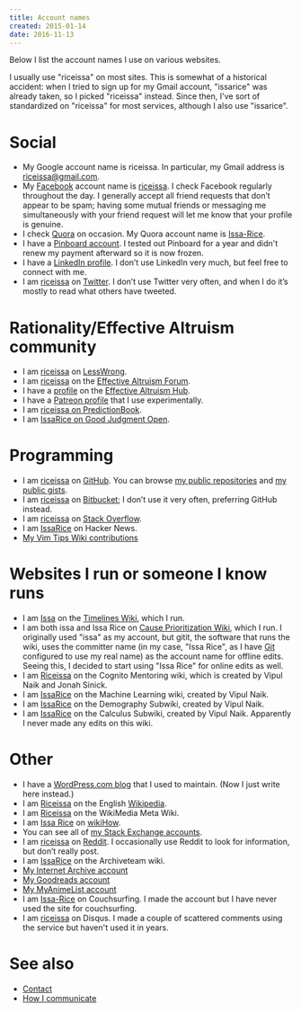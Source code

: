 ```yaml
---
title: Account names
created: 2015-01-14
date: 2016-11-13
---
```


Below I list the account names I use on various websites.

I usually use "riceissa" on most sites.
This is somewhat of a historical accident: when I tried to sign up for my Gmail
account, "issarice" was already taken, so I picked "riceissa" instead.
Since then, I've sort of standardized on "riceissa" for most services, although
I also use "issarice".

# Social

- My Google account name is riceissa.
  In particular, my Gmail address is [riceissa@gmail.com][email].
- My [Facebook]() account name is [riceissa][fbp].  I check Facebook regularly
  throughout the day.  I generally accept all friend requests that don’t
  appear to be spam; having some mutual friends or messaging me
  simultaneously with your friend request will let me know that your
  profile is genuine.
- I check [Quora]() on occasion.  My Quora account name is
  [Issa-Rice][qp].
- I have a [Pinboard account](https://pinboard.in/u:riceissa).
  I tested out Pinboard for a year and didn't renew my payment afterward so it
  is now frozen.
- I have a [LinkedIn profile][lp].  I
  don’t use LinkedIn very much, but feel free to connect with me.
- I am [riceissa][tp] on [Twitter](https://twitter.com/).  I don’t use
  Twitter very often, and when I do it’s mostly to read what others have
  tweeted.

# Rationality/Effective Altruism community

- I am [riceissa](http://lesswrong.com/user/riceissa/overview/) on [LessWrong]().
- I am [riceissa](http://effective-altruism.com/user/riceissa/) on the [Effective Altruism Forum](http://effective-altruism.com/).
- I have a [profile](http://effectivealtruismhub.com/user/issa-rice) on the [Effective Altruism Hub](http://effectivealtruismhub.com/).
- I have a [Patreon profile](https://www.patreon.com/issarice) that I use experimentally.
- I am [riceissa on PredictionBook](http://predictionbook.com/users/riceissa).
- I am [IssaRice on Good Judgment Open](https://www.gjopen.com/memberships/30211/scores).

# Programming

- I am [riceissa](https://github.com/riceissa/) on [GitHub](https://github.com/).
You can browse [my public repositories](https://github.com/riceissa?tab=repositories) and [my public gists](https://gist.github.com/riceissa).
- I am [riceissa](https://bitbucket.org/riceissa) on [Bitbucket](https://bitbucket.org/); I don’t use it very often, preferring GitHub instead.
- I am [riceissa](https://stackoverflow.com/users/3422337/riceissa) on [Stack Overflow](https://stackoverflow.com/).
- I am [IssaRice](https://news.ycombinator.com/user?id=IssaRice) on Hacker News.
- [My Vim Tips Wiki contributions](http://vim.wikia.com/wiki/Special:Contributions/IssaRice?useskin=monobook)

# Websites I run or someone I know runs

- I am [Issa](https://timelines.issarice.com/wiki/User:Issa) on the [Timelines
  Wiki](https://timelines.issarice.com/wiki/Main_Page), which I run.
- I am both issa and Issa Rice on [Cause Prioritization
  Wiki](https://causeprioritization.org/), which I run.
  I originally used "issa" as my account, but gitit, the software that runs the
  wiki, uses the committer name (in my case, "Issa Rice", as I have
  [Git](wiki/git.md) configured to use my real name) as the account name for
  offline edits.
  Seeing this, I decided to start using "Issa Rice" for online edits as well.
- I am [Riceissa](https://info.cognitomentoring.org/wiki/User:Riceissa) on the
  Cognito Mentoring wiki, which is created by Vipul Naik and Jonah Sinick.
- I am [IssaRice](https://machinelearning.subwiki.org/wiki/Special:Contributions/IssaRice)
  on the Machine Learning wiki, created by Vipul Naik.
- I am [IssaRice](https://demography.subwiki.org/wiki/Special:Contributions/IssaRice)
  on the Demography Subwiki, created by Vipul Naik.
- I am [IssaRice](https://calculus.subwiki.org/wiki/Special:Contributions/IssaRice)
  on the Calculus Subwiki, created by Vipul Naik.
  Apparently I never made any edits on this wiki.

# Other

- I have a [WordPress.com blog](https://riceissa.wordpress.com/) that I used to maintain.
(Now I just write here instead.)
- I am [Riceissa](http://en.wikipedia.org/wiki/User:Riceissa) on the English [Wikipedia](wikipedia).
- I am [Riceissa](https://meta.wikimedia.org/wiki/Special:Contributions/Riceissa)
  on the WikiMedia Meta Wiki.
- I am [Issa Rice](http://www.wikihow.com/User:Issa-Rice) on [wikiHow]().
- You can see all of [my Stack Exchange accounts](http://stackexchange.com/users/1643345/riceissa?tab=accounts).
- I am [riceissa](https://www.reddit.com/user/riceissa/) on [Reddit](http://info.cognitomentoring.org/wiki/Using_reddit).
I occasionally use Reddit to look for information, but don’t really post.
- I am [IssaRice](http://archiveteam.org/index.php?title=Special:Contributions/IssaRice)
  on the Archiveteam wiki.
- [My Internet Archive account](https://archive.org/details/@issarice)
- [My Goodreads account](https://www.goodreads.com/user/show/47708980-issa-rice)
- [My MyAnimeList account](http://myanimelist.net/profile/riceissa)
- I am [Issa-Rice](https://www.couchsurfing.com/people/Issa-Rice) on
  Couchsurfing.
  I made the account but I have never used the site for couchsurfing.
- I am [riceissa](https://disqus.com/by/riceissa/) on Disqus.
  I made a couple of scattered comments using the service but haven't used it
  in years.

# See also

- [Contact]()
- [How I communicate](how-i-communicate)

[email]: mailto:riceissa@gmail.com
[fbp]: https://www.facebook.com/riceissa
[lp]: https://www.linkedin.com/in/issarice
[okcp]: http://www.okcupid.com/profile/riceissa
[photo]: ./identification-photo.jpg
[qp]: https://www.quora.com/Issa-Rice
[tp]: https://twitter.com/riceissa
